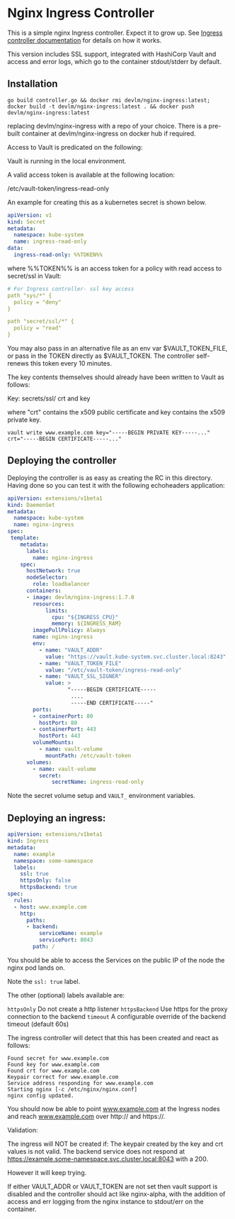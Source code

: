 # Nginx Ingress Controller

This is a simple nginx Ingress controller. Expect it to grow up. See [Ingress controller documentation](../README.md) for details on how it works.

This version includes SSL support, integrated with HashiCorp Vault and access and error logs, which go to the container stdout/stderr by default.

## Installation

```
go build controller.go && docker rmi devlm/nginx-ingress:latest; docker build -t devlm/nginx-ingress:latest . && docker push devlm/nginx-ingress:latest
```

replacing devlm/nginx-ingress with a repo of your choice. There is a pre-built container at devlm/nginx-ingress on docker hub if required.

Access to Vault is predicated on the following:

Vault is running in the local environment.

A valid access token is available at the following location:

/etc/vault-token/ingress-read-only

An example for creating this as a kubernetes secret is shown below.

```yaml
apiVersion: v1
kind: Secret
metadata:
  namespace: kube-system
  name: ingress-read-only
data:
  ingress-read-only: %%TOKEN%%
```

where %%TOKEN%% is an access token for a policy with read access to secret/ssl in Vault:

```yaml
# For Ingress controller- ssl key access
path "sys/*" {
  policy = "deny"
}

path "secret/ssl/*" {
  policy = "read"
}
```
You may also pass in an alternative file as an env var $VAULT_TOKEN_FILE, or pass in the TOKEN directly as $VAULT_TOKEN. The controller self-renews this token every 10 minutes.

The key contents themselves should already have been written to Vault as follows:

Key: secrets/ssl/<hostname> crt and key

where "crt" contains the x509 public certificate and key contains the x509 private key.

```
vault write www.example.com key="-----BEGIN PRIVATE KEY-----..." crt="-----BEGIN CERTIFICATE-----..."
```

## Deploying the controller

Deploying the controller is as easy as creating the RC in this directory. Having done so you can test it with the following echoheaders application:

```yaml
apiVersion: extensions/v1beta1
kind: DaemonSet
metadata:
  namespace: kube-system
  name: nginx-ingress
spec:
 template:
    metadata:
      labels:
        name: nginx-ingress
    spec:
      hostNetwork: true
      nodeSelector:
        role: loadbalancer
      containers:
      - image: devlm/nginx-ingress:1.7.0
        resources:
            limits:
              cpu: "${INGRESS_CPU}"
              memory: ${INGRESS_RAM}
        imagePullPolicy: Always
        name: nginx-ingress
        env:
          - name: "VAULT_ADDR"
            value: "https://vault.kube-system.svc.cluster.local:8243"
          - name: "VAULT_TOKEN_FILE"
            value: "/etc/vault-token/ingress-read-only"
          - name: "VAULT_SSL_SIGNER"
            value: >
                   "-----BEGIN CERTIFICATE-----
                    ....
                    -----END CERTIFICATE-----"
        ports:
        - containerPort: 80
          hostPort: 80
        - containerPort: 443
          hostPort: 443
        volumeMounts:
          - name: vault-volume
            mountPath: /etc/vault-token
      volumes:
        - name: vault-volume
          secret:
              secretName: ingress-read-only

```

Note the secret volume setup and `VAULT_` environment variables.

## Deploying an ingress:

```yaml
apiVersion: extensions/v1beta1
kind: Ingress
metadata:
  name: example
  namespace: some-namespace
  labels:
    ssl: true
    httpsOnly: false
    httpsBackend: true
spec:
  rules:
  - host: www.example.com
    http:
      paths:
      - backend:
          serviceName: example
          servicePort: 8043
        path: /
```
You should be able to access the Services on the public IP of the node the nginx pod lands on.

Note the `ssl: true` label.

The other (optional) labels available are:

`httpsOnly` Do not create a http listener
`httpsBackend` Use https for the proxy connection to the backend
`timeout` A configurable override of the backend timeout (default 60s)

The ingress controller will detect that this has been created and react as follows:

```
Found secret for www.example.com
Found key for www.example.com
Found crt for www.example.com
Keypair correct for www.example.com
Service address responding for www.example.com
Starting nginx [-c /etc/nginx/nginx.conf]
nginx config updated.
```
You should now be able to point www.example.com at the Ingress nodes and reach www.example.com over http:// and https://.

Validation:

The ingress will NOT be created if:
The keypair created by the key and crt values is not valid.
The backend service does not respond at https://example.some-namespace.svc.cluster.local:8043 with a 200.

However it will keep trying.

If either VAULT_ADDR or VAULT_TOKEN are not set then vault support is disabled and the controller should act like nginx-alpha, with the addition of access and err logging from the nginx instance to stdout/err on the container.
